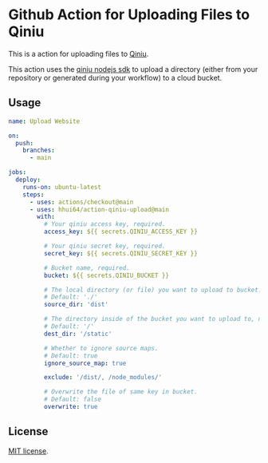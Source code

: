 # Github Action for Uploading Files to Qiniu

This is a action for uploading files to [Qiniu](https://qiniu.com).

This action uses the [qiniu nodejs sdk](https://github.com/qiniu/nodejs-sdk) to upload a directory (either from your repository or generated during your workflow) to a cloud bucket.

## Usage

```yaml
name: Upload Website

on:
  push:
    branches:
      - main

jobs:
  deploy:
    runs-on: ubuntu-latest
    steps:
      - uses: actions/checkout@main
      - uses: hhui64/action-qiniu-upload@main
        with:
          # Your qiniu access key, required.
          access_key: ${{ secrets.QINIU_ACCESS_KEY }}

          # Your qiniu secret key, required.
          secret_key: ${{ secrets.QINIU_SECRET_KEY }}

          # Bucket name, required.
          bucket: ${{ secrets.QINIU_BUCKET }}

          # The local directory (or file) you want to upload to bucket.
          # Default: './'
          source_dir: 'dist'

          # The directory inside of the bucket you want to upload to, namely key prefix prepended to dest file key.
          # Default: '/'
          dest_dir: '/static'

          # Whether to ignore source maps.
          # Default: true
          ignore_source_map: true

          exclude: '/dist/, /node_modules/'

          # Overwrite the file of same key in bucket.
          # Default: false
          overwrite: true
```

## License

[MIT license](LICENSE).
